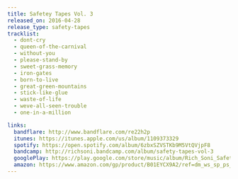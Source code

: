 ```yaml
---
title: Safetey Tapes Vol. 3
released_on: 2016-04-28
release_type: safety-tapes
tracklist:
  - dont-cry
  - queen-of-the-carnival
  - without-you
  - please-stand-by
  - sweet-grass-memory
  - iron-gates
  - born-to-live
  - great-green-mountains
  - stick-like-glue
  - waste-of-life
  - weve-all-seen-trouble
  - one-in-a-million

links:
  bandflare: http://www.bandflare.com/re22h2p
  itunes: https://itunes.apple.com/us/album/1109373329
  spotify: https://open.spotify.com/album/6zbxSZVSTKb9M5VtQVjpF8
  bandcamp: http://richsoni.bandcamp.com/album/safety-tapes-vol-3
  googlePlay: https://play.google.com/store/music/album/Rich_Soni_Safety_Tapes_Vol_3?id=Bng4h3whpojsmv33fa3uwdtdpb4
  amazon: https://www.amazon.com/gp/product/B01EYCX9A2/ref=dm_ws_sp_ps_dp
---
```

